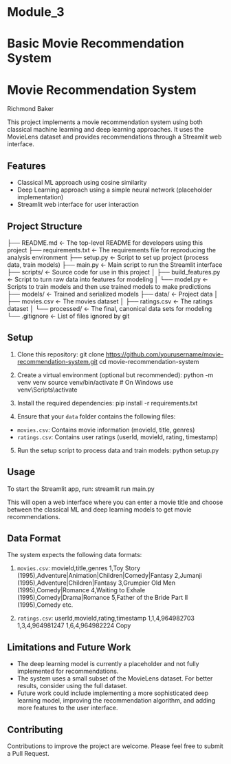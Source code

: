 # Module_3
# Basic Movie Recommendation System
# Movie Recommendation System

Richmond Baker


This project implements a movie recommendation system using both classical machine learning and deep learning approaches. It uses the MovieLens dataset and provides recommendations through a Streamlit web interface.

## Features

- Classical ML approach using cosine similarity
- Deep Learning approach using a simple neural network (placeholder implementation)
- Streamlit web interface for user interaction

## Project Structure
├── README.md               <- The top-level README for developers using this project
├── requirements.txt        <- The requirements file for reproducing the analysis environment
├── setup.py                <- Script to set up project (process data, train models)
├── main.py                 <- Main script to run the Streamlit interface
├── scripts/                <- Source code for use in this project
│   ├── build_features.py   <- Script to turn raw data into features for modeling
│   └── model.py            <- Scripts to train models and then use trained models to make predictions
├── models/                 <- Trained and serialized models
├── data/                   <- Project data
│   ├── movies.csv          <- The movies dataset
│   ├── ratings.csv         <- The ratings dataset
│   └── processed/          <- The final, canonical data sets for modeling
└── .gitignore              <- List of files ignored by git
## Setup

1. Clone this repository:
git clone https://github.com/yourusername/movie-recommendation-system.git
cd movie-recommendation-system

2. Create a virtual environment (optional but recommended):
python -m venv venv
source venv/bin/activate  # On Windows use venv\Scripts\activate

3. Install the required dependencies:
pip install -r requirements.txt

4. Ensure that your `data` folder contains the following files:
- `movies.csv`: Contains movie information (movieId, title, genres)
- `ratings.csv`: Contains user ratings (userId, movieId, rating, timestamp)

5. Run the setup script to process data and train models:
python setup.py

## Usage

To start the Streamlit app, run:
streamlit run main.py

This will open a web interface where you can enter a movie title and choose between the classical ML and deep learning models to get movie recommendations.

## Data Format

The system expects the following data formats:

1. `movies.csv`:
movieId,title,genres
1,Toy Story (1995),Adventure|Animation|Children|Comedy|Fantasy
2,Jumanji (1995),Adventure|Children|Fantasy
3,Grumpier Old Men (1995),Comedy|Romance
4,Waiting to Exhale (1995),Comedy|Drama|Romance
5,Father of the Bride Part II (1995),Comedy
etc.

2. `ratings.csv`:
userId,movieId,rating,timestamp
1,1,4,964982703
1,3,4,964981247
1,6,4,964982224
Copy
## Limitations and Future Work

- The deep learning model is currently a placeholder and not fully implemented for recommendations.
- The system uses a small subset of the MovieLens dataset. For better results, consider using the full dataset.
- Future work could include implementing a more sophisticated deep learning model, improving the recommendation algorithm, and adding more features to the user interface.

## Contributing

Contributions to improve the project are welcome. Please feel free to submit a Pull Request.

 
